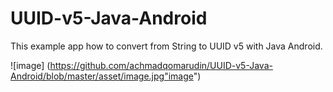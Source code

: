 # UUID-v5-Java-Android
This example app how to convert from String to UUID v5 with Java Android.

![image] (https://github.com/achmadqomarudin/UUID-v5-Java-Android/blob/master/asset/image.jpg"image")
